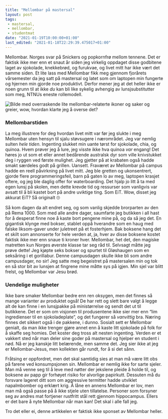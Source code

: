 ```yaml
---
title: "Mellombar på mastersal"
layout: post
tags: 
 - mastersal,
 - mellombar,
 - studentmat
date: "2021-01-19T10:00:00+01:00"
last_edited: "2021-01-18T22:29:39.475017+01:00"
---
```

Mellombar. Norges svar på Snickers og popkornfrø mellom tennene. Det er faktisk ikke mer enn et snaut år siden jeg virkelig oppdaget disse godbitene laget av sjokolade, knekkebrød, og furukvae, og livet mitt har ikke vært det samme siden. Et lite lass med Mellombar fikk meg gjennom fjorårets vårsemester da jeg satt på mastersal og latet som om laptopen min fungerte og hjernen min gjorde noe produktivt. Derfor mener jeg at det heller ikke er noen grunn til at ikke *du* kan bli like sykelig avhengig av lunsjsubstitutter som meg, NTNUs eneste rollemodell.

![Bilde med overraskende lite mellombar-relaterte ikoner og saker og greier, wow, hvordan klarte jeg å overse det?](https://online.ntnu.no/media/images/responsive/6a94b835-7004-4424-99c1-1d2f88d9602b.png)

### Mellombarstiden
La meg illustrere for deg hvordan livet mitt var før jeg slukte i meg Mellombar uten hensyn til sjalu støvsugere i nærområdet. Jeg var nemlig sulten *hele tiden*. Ingenting slukket min uante tørst for sjokolade, chia, og quinoa. Hvem prøver jeg å lure, jeg visste ikke hva quinoa *var* engang! Det høres jo ut som et eller annet bedårende australsk dyr som ville knivstukket deg i ryggen ved første mulighet. Jeg gjetter på at krabaten også hadde smakt særdeles godt på grillen. Uansett. Fraværet av Mellombar på campus hadde en reell påvirkning på livet mitt. Jeg ble gretten og ukonsentrert, gjorde flere programmeringsfeil, barn på gaten lo av meg, laptopen krasjet oftere, og jeg ble daglig offer for waterboarding. Det hjalp jo litt å ta med egen lunsj på skolen, men dette krevde tid og ressurser som vanligvis var avsatt til å bli kastet bort på andre uviktige ting. Som EiT. Wow, disset jeg akkurat EiT? Så originalt 🙄

Så kom dagen da alt endret seg, og som vanlig skjedde brorparten av den på Rema 1000. Som med alle andre dager, saumfarte jeg butikken i all hast for å desperat finne noe å kaste bort pengene mine på, og da så jeg det. En gigantisk klynge med bokser, stablet oppå hverandre som en haug med falske liksom-gaver under juletreet på et fosterhjem. Bak boksene hang det et skilt som annonserte for hele verden at, ja, hver av disse boksene kostet faktisk ikke mer enn snaue ti kroner hver. Mellombar, het det, den magiske matretten kun Norges øverste klasse tar seg råd til. Selvsagt måtte jeg prøve dette! Jeg kjøpte seks bokser og spurtet til Gløshaugen som en seksåring i et gorillabur. Denne campusdagen skulle ikke bli som andre campusdager, no sir! Jeg satte meg begeistret på mastersalen min og tok en så stor bit av lunsjen at fingrene mine måtte sys på igjen. Min sjel var blitt frelst, og Mellombar var Jesu brød.

### Uendelige muligheter
Ikke bare smaker Mellombar bedre enn ren oksygen, men det finnes så mange varianter av produktet også! De har rett og slett bare valgt å legge alt de kan finne i en lunsjpakke på ministørrelse og sendt det ut til butikkene. Det er som om visjonen til produsentene ikke sier mer enn “lim ingredienser til en sjokoladeplate”, og det fungerer så *vanvittig* bra. Næring finnes det sikkert også i de pakkene, i dunno. Sosialt sett er Mellombar genialt, da man ikke trenger gjøre annet enn å kaste litt sjokolade på folk for å skaffe seg homies. Det koster deg tross alt nesten ingenting. Verden er et vakkert sted når man deler sine goder på mastersal og hjelper en student i nød. Nå er jeg kanskje litt belærende, men samme det. Jeg sier ikke at jeg er Mellombar-Jesus, men kollekten går rundt, for å si det sånn.

Fråtsing er oppfordret, men det skal samtidig sies at man må være litt obs på farene ved konsumpsjonen sin. Mellombar er nemlig ikke for sarte sjeler. Man må venne seg til å leve med nøtter der jekslene pleide å holde til, og boksene av papp gir forhøyet risiko for alvorlige papirkutt. Dessuten må du forsvare lageret ditt som om aggressive termitter hadde utviklet napalmbomber og erklært krig. Å låne en annens Mellombar er lov, men man må også passe på å ikke stjele uten tillatelse. Personer som forsyner seg av andres mat fortjener rustfritt stål rett gjennom hippocampus. Ellers er det bare å nyte Mellombar når man kan! Det skal i alle fall jeg.

Tro det eller ei, denne artikkelen er faktisk ikke sponset av Mellombar heller.